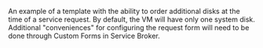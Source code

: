 An example of a template with the ability to order additional disks at the time of a service request.
  By default, the VM will have only one system disk.
  Additional "conveniences" for configuring the request form will need to be done through Custom Forms in Service Broker.